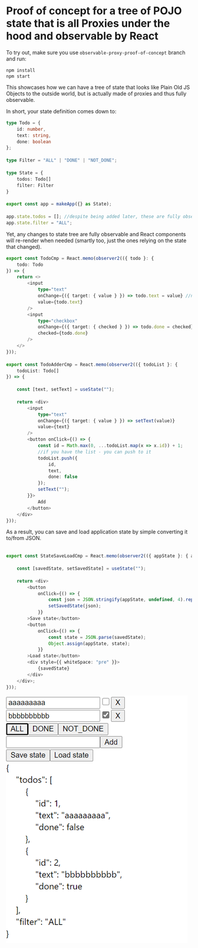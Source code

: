 # Proof of concept for a tree of POJO state that is all Proxies under the hood and observable by React

To try out, make sure you use `observable-proxy-proof-of-concept` branch and run:

```
npm install
npm start
```

This showcases how we can have a tree of state that looks like Plain Old JS Objects to the outside world, but is actually made of proxies and thus fully observable. 

In short, your state definition comes down to:

```Typescript
type Todo = {
    id: number,
    text: string,
    done: boolean
};

type Filter = "ALL" | "DONE" | "NOT_DONE";

type State = {
    todos: Todo[]
    filter: Filter
}

export const app = makeApp({} as State);

app.state.todos = []; //despite being added later, these are fully observable
app.state.filter = "ALL";
```

Yet, any changes to state tree are fully observable and React components will re-render when needed (smartly too, just the ones relying on the state that changed).

```Typescript
export const TodoCmp = React.memo(observer2(({ todo }: {
    todo: Todo
}) => {
    return <>
        <input
            type="text"
            onChange={({ target: { value } }) => todo.text = value} //notice, we just set todo.text
            value={todo.text}
        />
        <input
            type="checkbox"
            onChange={({ target: { checked } }) => todo.done = checked}
            checked={todo.done}
        />
    </>
}));

export const TodoAdderCmp = React.memo(observer2(({ todoList }: {
    todoList: Todo[]
}) => {

    const [text, setText] = useState("");

    return <div>
        <input
            type="text"
            onChange={({ target: { value } }) => setText(value)}
            value={text}
        />
        <button onClick={() => {
            const id = Math.max(0, ...todoList.map(x => x.id)) + 1;
            //if you have the list - you can push to it
            todoList.push({
                id,
                text,
                done: false
            });
            setText("");
        }}>
            Add
        </button>
    </div>
}));
```

As a result, you can save and load application state by simple converting it to/from JSON.

```Typescript

export const StateSaveLoadCmp = React.memo(observer2(({ appState }: { appState: State }) => {

    const [savedState, setSavedState] = useState("");

    return <div>
        <button
            onClick={() => {
                const json = JSON.stringify(appState, undefined, 4).replace(/ /g, "\u00A0")
                setSavedState(json);
            }}
        >Save state</button>
        <button
            onClick={() => {
                const state = JSON.parse(savedState);
                Object.assign(appState, state);
            }}
        >Load state</button>
        <div style={{ whiteSpace: "pre" }}>
            {savedState}
        </div>
    </div>;
}));
```

![](screenshot-1.png)